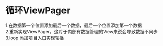 # 循环ViewPager  
1.在数据第一个位置添加最后一个数据，最后一个位置添加第一个数据  
2.重新实现ViewPager，这对于内部有数据管理的View来说会导致数据不同步  
3.loop 添加项目入口实现轮播